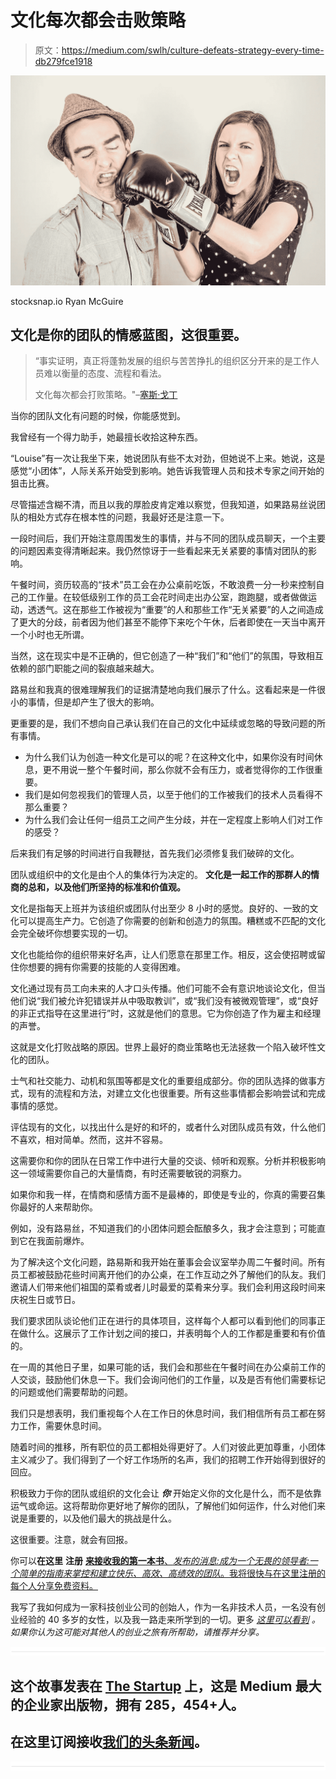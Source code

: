 # 文化每次都会击败策略

> 原文：<https://medium.com/swlh/culture-defeats-strategy-every-time-db279fce1918>

![](img/38cfa7bb96e9cf1032ea74f424922996.png)

stocksnap.io Ryan McGuire

## 文化是你的团队的情感蓝图，这很重要。

> “事实证明，真正将蓬勃发展的组织与苦苦挣扎的组织区分开来的是工作人员难以衡量的态度、流程和看法。
> 
> 文化每次都会打败策略。"–[塞斯·戈丁](https://itsyourturnblog.com/lets-stop-calling-them-soft-skills-9cc27ec09ecb#.8yvjpl2yb)

当你的团队文化有问题的时候，你能感觉到。

我曾经有一个得力助手，她最擅长收拾这种东西。

“Louise”有一次让我坐下来，她说团队有些不太对劲，但她说不上来。她说，这是感觉“小团体”，人际关系开始受到影响。她告诉我管理人员和技术专家之间开始的狙击比赛。

尽管描述含糊不清，而且以我的厚脸皮肯定难以察觉，但我知道，如果路易丝说团队的相处方式存在根本性的问题，我最好还是注意一下。

一段时间后，我们开始注意周围发生的事情，并与不同的团队成员聊天，一个主要的问题因素变得清晰起来。我仍然惊讶于一些看起来无关紧要的事情对团队的影响。

午餐时间，资历较高的“技术”员工会在办公桌前吃饭，不敢浪费一分一秒来控制自己的工作量。在较低级别工作的员工会花时间走出办公室，跑跑腿，或者做做运动，透透气。这在那些工作被视为“重要”的人和那些工作“无关紧要”的人之间造成了更大的分歧，前者因为他们甚至不能停下来吃个午休，后者即使在一天当中离开一个小时也无所谓。

当然，这在现实中是不正确的，但它创造了一种“我们”和“他们”的氛围，导致相互依赖的部门职能之间的裂痕越来越大。

路易丝和我真的很难理解我们的证据清楚地向我们展示了什么。这看起来是一件很小的事情，但是却产生了很大的影响。

更重要的是，我们不想向自己承认我们在自己的文化中延续或忽略的导致问题的所有事情。

*   为什么我们认为创造一种文化是可以的呢？在这种文化中，如果你没有时间休息，更不用说一整个午餐时间，那么你就不会有压力，或者觉得你的工作很重要。
*   我们是如何忽视我们的管理人员，以至于他们的工作被我们的技术人员看得不那么重要？
*   为什么我们会让任何一组员工之间产生分歧，并在一定程度上影响人们对工作的感受？

后来我们有足够的时间进行自我鞭挞，首先我们必须修复我们破碎的文化。

团队或组织中的文化是由个人的集体行为决定的。 **文化是一起工作的那群人的情商的总和，以及他们所坚持的标准和价值观。**

文化是指每天上班并为该组织或团队付出至少 8 小时的感觉。良好的、一致的文化可以提高生产力。它创造了你需要的创新和创造力的氛围。糟糕或不匹配的文化会完全破坏你想要实现的一切。

文化也能给你的组织带来好名声，让人们愿意在那里工作。相反，这会使招聘或留住你想要的拥有你需要的技能的人变得困难。

文化通过现有员工向未来的人才口头传播。他们可能不会有意识地谈论文化，但当他们说“我们被允许犯错误并从中吸取教训”，或“我们没有被微观管理”，或“良好的非正式指导在这里进行”时，这就是他们的意思。它为你创造了作为雇主和经理的声誉。

这就是文化打败战略的原因。世界上最好的商业策略也无法拯救一个陷入破坏性文化的团队。

士气和社交能力、动机和氛围等都是文化的重要组成部分。你的团队选择的做事方式，现有的流程和方法，对建立文化也很重要。所有这些事情都会影响尝试和完成事情的感觉。

评估现有的文化，以找出什么是好的和坏的，或者什么对团队成员有效，什么他们不喜欢，相对简单。然而，这并不容易。

这需要你和你的团队在日常工作中进行大量的交谈、倾听和观察。分析并积极影响这一领域需要你自己的大量情商，有时还需要敏锐的洞察力。

如果你和我一样，在情商和感情方面不是最棒的，即使是专业的，你真的需要召集你最好的人来帮助你。

例如，没有路易丝，不知道我们的小团体问题会酝酿多久，我才会注意到；可能直到它在我面前爆炸。

为了解决这个文化问题，路易斯和我开始在董事会会议室举办周二午餐时间。所有员工都被鼓励花些时间离开他们的办公桌，在工作互动之外了解他们的队友。我们邀请人们带来他们祖国的菜肴或者儿时最爱的菜肴来分享。我们会利用这段时间来庆祝生日或节日。

我们要求团队谈论他们正在进行的具体项目，这样每个人都可以看到他们的同事正在做什么。这展示了工作计划之间的接口，并表明每个人的工作都是重要和有价值的。

在一周的其他日子里，如果可能的话，我们会和那些在午餐时间在办公桌前工作的人交谈，鼓励他们休息一下。我们会询问他们的工作量，以及是否有他们需要标记的问题或他们需要帮助的问题。

我们只是想表明，我们重视每个人在工作日的休息时间，我们相信所有员工都在努力工作，需要休息时间。

随着时间的推移，所有职位的员工都相处得更好了。人们对彼此更加尊重，小团体主义减少了。我们得到了一个好工作场所的名声，我们的招聘工作开始得到很好的回应。

积极致力于你的团队或组织的文化会让 ***你*** 开始定义你的文化是什么，而不是依靠运气或命运。这将帮助你更好地了解你的团队，了解他们如何运作，什么对他们来说是重要的，以及他们最大的挑战是什么。

这很重要。注意，就会有回报。

你可以**在这里** **注册** [**来接收我的第一本书**、*发布的消息:成为一个无畏的领导者:一个简单的指南来掌控和建立快乐、高效、高绩效的团队*。我将很快与在这里注册的每个人分享免费资料。](https://tinyletter.com/eshassere)

我写了我如何成为一家科技创业公司的创始人，作为一名非技术人员，一名没有创业经验的 40 多岁的女性，以及我一路走来所学到的一切。更多 [*这里可以看到*](/@eshassere) *。* *如果你认为这可能对其他人的创业之旅有所帮助，请推荐并分享。*

![](img/731acf26f5d44fdc58d99a6388fe935d.png)

## 这个故事发表在 [The Startup](https://medium.com/swlh) 上，这是 Medium 最大的企业家出版物，拥有 285，454+人。

## 在这里订阅接收[我们的头条新闻](http://growthsupply.com/the-startup-newsletter/)。

![](img/731acf26f5d44fdc58d99a6388fe935d.png)